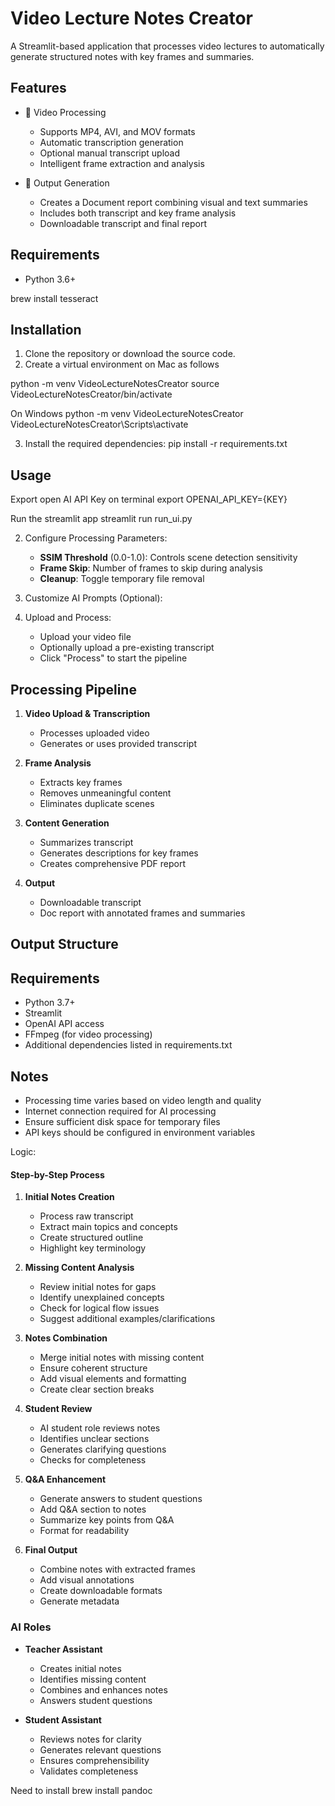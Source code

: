 # Video Lecture Notes Creator

A Streamlit-based application that processes video lectures to automatically generate structured notes with key frames and summaries.

## Features

- 🎥 Video Processing
  - Supports MP4, AVI, and MOV formats
  - Automatic transcription generation
  - Optional manual transcript upload
  - Intelligent frame extraction and analysis

- 📄 Output Generation
  - Creates a Document report combining visual and text summaries
  - Includes both transcript and key frame analysis
  - Downloadable transcript and final report

## Requirements

- Python 3.6+

brew install tesseract

## Installation

1. Clone the repository or download the source code.
2. Create a virtual environment on Mac as follows

python -m venv VideoLectureNotesCreator
source VideoLectureNotesCreator/bin/activate

On Windows
python -m venv VideoLectureNotesCreator
VideoLectureNotesCreator\Scripts\activate


3. Install the required dependencies:
pip install -r requirements.txt

## Usage
Export open AI API Key on terminal
export OPENAI_API_KEY={KEY}

Run the streamlit app
streamlit run run_ui.py


2. Configure Processing Parameters:
   - **SSIM Threshold** (0.0-1.0): Controls scene detection sensitivity
   - **Frame Skip**: Number of frames to skip during analysis
   - **Cleanup**: Toggle temporary file removal

3. Customize AI Prompts (Optional):

4. Upload and Process:
   - Upload your video file
   - Optionally upload a pre-existing transcript
   - Click "Process" to start the pipeline

## Processing Pipeline

1. **Video Upload & Transcription**
   - Processes uploaded video
   - Generates or uses provided transcript

2. **Frame Analysis**
   - Extracts key frames
   - Removes unmeaningful content
   - Eliminates duplicate scenes

3. **Content Generation**
   - Summarizes transcript
   - Generates descriptions for key frames
   - Creates comprehensive PDF report

4. **Output**
   - Downloadable transcript
   - Doc report with annotated frames and summaries

## Output Structure

## Requirements

- Python 3.7+
- Streamlit
- OpenAI API access
- FFmpeg (for video processing)
- Additional dependencies listed in requirements.txt

## Notes

- Processing time varies based on video length and quality
- Internet connection required for AI processing
- Ensure sufficient disk space for temporary files
- API keys should be configured in environment variables


Logic:

#### Step-by-Step Process

1. **Initial Notes Creation** 
   - Process raw transcript
   - Extract main topics and concepts
   - Create structured outline
   - Highlight key terminology

2. **Missing Content Analysis**
   - Review initial notes for gaps
   - Identify unexplained concepts
   - Check for logical flow issues
   - Suggest additional examples/clarifications

3. **Notes Combination**
   - Merge initial notes with missing content
   - Ensure coherent structure
   - Add visual elements and formatting
   - Create clear section breaks

4. **Student Review**
   - AI student role reviews notes
   - Identifies unclear sections
   - Generates clarifying questions
   - Checks for completeness

5. **Q&A Enhancement**
   - Generate answers to student questions
   - Add Q&A section to notes
   - Summarize key points from Q&A
   - Format for readability

6. **Final Output**
   - Combine notes with extracted frames
   - Add visual annotations
   - Create downloadable formats
   - Generate metadata

### AI Roles

- **Teacher Assistant**
  - Creates initial notes
  - Identifies missing content
  - Combines and enhances notes
  - Answers student questions

- **Student Assistant**
  - Reviews notes for clarity
  - Generates relevant questions
  - Ensures comprehensibility
  - Validates completeness

Need to install brew install pandoc